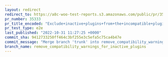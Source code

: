 ```yaml
---
layout: redirect
redirect_to: https://a8c-woo-test-reports.s3.amazonaws.com/public/pr/35333/e2e/index.html
pr_number: 35333
pr_title_encoded: "Exclude+inactive+plugins+from+the+incompatible+plugins+view"
pr_test_type: e2e
last_published: "2022-10-31 11:27:25 +0000"
commit_sha: 9412733250ff464c3bf255e3c5efa5c75ca4b47e
commit_message: "Merge branch 'trunk' into remove_compatibility_warnings_for_inactive_…"
branch_name: remove_compatibility_warnings_for_inactive_plugins
---
```

